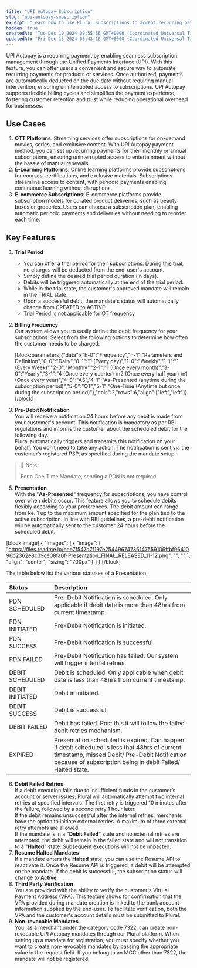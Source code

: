 ```yaml
---
title: "UPI Autopay Subscription"
slug: "upi-autopay-subscription"
excerpt: "Learn how to use Plural Subscriptions to accept recurring payments from your customers via the UPI Autopay payment method."
hidden: true
createdAt: "Tue Dec 10 2024 09:55:56 GMT+0000 (Coordinated Universal Time)"
updatedAt: "Fri Dec 13 2024 06:43:16 GMT+0000 (Coordinated Universal Time)"
---
```

UPI Autopay is a recurring payment by enabling seamless subscription management through the Unified Payments Interface (UPI). With this feature, you can offer users a convenient and secure way to automate recurring payments for products or services. Once authorized, payments are automatically deducted on the due date without requiring manual intervention, ensuring uninterrupted access to subscriptions. UPI Autopay supports flexible billing cycles and simplifies the payment experience, fostering customer retention and trust while reducing operational overhead for businesses.

## Use Cases

1. **OTT Platforms**: Streaming services offer subscriptions for on-demand movies, series, and exclusive content. With UPI Autopay payment method, you can set up recurring payments for their monthly or annual subscriptions, ensuring uninterrupted access to entertainment without the hassle of manual renewals.
2. **E-Learning Platforms**: Online learning platforms provide subscriptions for courses, certifications, and exclusive materials. Subscriptions streamline access to content, with periodic payments enabling continuous learning without disruptions.
3. **E-commerce Subscriptions**: E-commerce platforms provide subscription models for curated product deliveries, such as beauty boxes or groceries. Users can choose a subscription plan, enabling automatic periodic payments and deliveries without needing to reorder each time.

## Key Features

1. **Trial Period**
   - You can offer a trial period for their subscriptions. During this trial, no charges will be deducted from the end-user's account.
   - Simply define the desired trial period duration (in days).
   - Debits will be triggered automatically at the end of the trial period.
   - While in the trial state, the customer's approved mandate will remain in the TRIAL state.
   - Upon a successful debit, the mandate's status will automatically change from CREATED to ACTIVE.
   - Trial Period is not applicable for OT frequency
2. **Billing Frequency**  
   Our system allows you to easily define the debit frequency for your subscriptions. Select from the following options to determine how often the customer needs to be charged:

   [block:parameters]{"data":{"h-0":"Frequency","h-1":"Parameters and Definition","0-0":"Daily","0-1":"1 (Every day)","1-0":"Weekly","1-1":"1 (Every Week)","2-0":"Monthly","2-1":"1 (Once every month)","3-0":"Yearly","3-1":"4 (Once every quarter)  \n2 (Once every half year)  \n1 (Once every year)","4-0":"AS","4-1":"As-Presented (anytime during the subscription period)","5-0":"OT","5-1":"One-Time (Anytime but once during the subscription period)"},"cols":2,"rows":6,"align":["left","left"]}[/block]
3. **Pre-Debit Notification**  
   You will receive a notification 24 hours before any debit is made from your customer's account. This notification is mandatory as per RBI regulations and informs the customer about the scheduled debit for the following day.  
   Plural automatically triggers and transmits this notification on your behalf. You don’t need to take any action. The notification is sent via the customer’s registered PSP, as specified during the mandate setup.

> 📘 Note:
> 
> For a One-Time Mandate, sending a PDN is not required

5. **Presentation**  
   With the "**As-Presented**" frequency for subscriptions, you have control over when debits occur. This feature allows you to schedule debits flexibly according to your preferences. The debit amount can range from Re. 1 up to the maximum amount specified for the plan tied to the active subscription. In line with RBI guidelines, a pre-debit notification will be automatically sent to the customer 24 hours before the scheduled debit.

[block:image]
{
  "images": [
    {
      "image": [
        "https://files.readme.io/eee7f547d7f197e25449674736147559106ffbf9641096b2362e8c39ce08fa0f-Presentation_FINAL_RELEASED_11-12.png",
        "",
        ""
      ],
      "align": "center",
      "sizing": "700px"
    }
  ]
}
[/block]


The table below list the various statuses of a Presentation.

| Status          | Description                                                                                                                                                                                                 |
| :-------------- | :---------------------------------------------------------------------------------------------------------------------------------------------------------------------------------------------------------- |
| PDN SCHEDULED   | Pre-Debit Notification is scheduled. Only applicable if debit date is more than 48hrs from current timestamp.                                                                                               |
| PDN INITIATED   | Pre-Debit Notification is initiated.                                                                                                                                                                        |
| PDN SUCCESS     | Pre-Debit Notification is successful                                                                                                                                                                        |
| PDN FAILED      | Pre-Debit Notification has failed. Our system will trigger internal retries.                                                                                                                                |
| DEBIT SCHEDULED | Debit is scheduled. Only applicable when debit date is less than 48hrs from current timestamp.                                                                                                              |
| DEBIT INITIATED | Debit is initiated.                                                                                                                                                                                         |
| DEBIT SUCCESS   | Debit is successful.                                                                                                                                                                                        |
| DEBIT FAILED    | Debit has failed. Post this it will follow the failed debit retries mechanism.                                                                                                                              |
| EXPIRED         | Presentation scheduled is expired. Can happen if debit scheduled is less that 48hrs of current timestamp, missed Debit/ Pre-Debit Notification because of subscription being in debit Failed/ Halted state. |

6. **Debit Failed Retries**  
   If a debit execution fails due to insufficient funds in the customer’s account or server issues, Plural will automatically attempt two internal retries at specified intervals. The first retry is triggered 10 minutes after the failure, followed by a second retry 1 hour later.  
   If the debit remains unsuccessful after the internal retries, merchants have the option to initiate external retries. A maximum of three external retry attempts are allowed.  
   If the mandate is in a "**Debit Failed**" state and no external retries are attempted, the debit will remain in the failed state and will not transition to a "**Halted**" state. Subsequent executions will not be impacted.
7. **Resume Halted Mandates**  
   If a mandate enters the **Halted** state, you can use the Resume API to reactivate it. Once the Resume API is triggered, a debit will be attempted on the mandate. If the debit is successful, the subscription status will change to **Active**.
8. **Third Party Verification**  
   You are provided with the ability to verify the customer's Virtual Payment Address (VPA). This feature allows for confirmation that the VPA provided during mandate creation is linked to the bank account information supplied by the end-user. To facilitate verification, both the VPA and the customer's account details must be submitted to Plural.
9. **Non-revocable Mandates**  
   You, as a merchant under the category code 7322, can create non-revocable UPI Autopay mandates through our Plural platform. When setting up a mandate for registration, you must specify whether you want to create non-revocable mandates by passing the appropriate value in the request field. If you belong to an MCC other than 7322, the mandate will not be registered.
